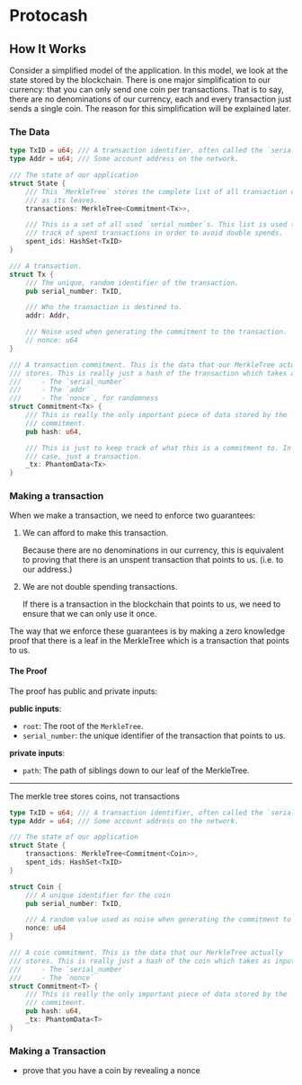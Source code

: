 # Protocash

## How It Works

Consider a simplified model of the application. In this model, we look at the
state stored by the blockchain. There is one major simplification to our
currency: that you can only send one coin per transactions. That is to say,
there are no denominations of our currency, each and every transaction just
sends a single coin. The reason for this simplification will be explained later.

### The Data

```rs
type TxID = u64; /// A transaction identifier, often called the `serial_number`.
type Addr = u64; /// Some account address on the network.

/// The state of our application
struct State {
    /// This `MerkleTree` stores the complete list of all transaction commitment
    /// as its leaves.
    transactions: MerkleTree<Commitment<Tx>>,

    /// This is a set of all used `serial_number`s. This list is used to keep
    /// track of spent transactions in order to avoid double spends.
    spent_ids: HashSet<TxID>
}

/// A transaction.
struct Tx {
    /// The unique, random identifier of the transaction.
    pub serial_number: TxID,

    /// Who the transaction is destined to.
    addr: Addr,

    /// Noise used when generating the commitment to the transaction.
    // nonce: u64
}

/// A transaction commitment. This is the data that our MerkleTree actually
/// stores. This is really just a hash of the transaction which takes as input
///     - The `serial_number`
///     - The `addr`
///     - The `nonce`, for randomness
struct Commitment<Tx> {
    /// This is really the only important piece of data stored by the
    /// commitment.
    pub hash: u64,

    /// This is just to keep track of what this is a commitment to. In this
    /// case, just a transaction.
    _tx: PhantomData<Tx>
}
```

### Making a transaction

When we make a transaction, we need to enforce two guarantees:
1. We can afford to make this transaction.

    Because there are no denominations in our currency, this is equivalent to
    proving that there is an unspent transaction that points to us. (i.e. to our
    address.)
2. We are not double spending transactions.

    If there is a transaction in the blockchain that points to us, we need to
    ensure that we can only use it once.

The way that we enforce these guarantees is by making a zero knowledge
proof that there is a leaf in the MerkleTree which is a transaction that points
to us.

#### The Proof

The proof has public and private inputs:

**public inputs**:

- `root`: The root of the `MerkleTree`.
- `serial_number`: the unique identifier of the transaction that points to us.

**private inputs**:

- `path`: The path of siblings down to our leaf of the MerkleTree.

---

The merkle tree stores coins, not transactions

```rs
type TxID = u64; /// A transaction identifier, often called the `serial_number`.
type Addr = u64; /// Some account address on the network.

/// The state of our application
struct State {
    transactions: MerkleTree<Commitment<Coin>>,
    spent_ids: HashSet<TxID>
}

struct Coin {
    /// A unique identifier for the coin
    pub serial_number: TxID,

    /// A random value used as noise when generating the commitment to the coin.
    nonce: u64
}

/// A coin commitment. This is the data that our MerkleTree actually
/// stores. This is really just a hash of the coin which takes as input
///     - The `serial_number`
///     - The `nonce`
struct Commitment<T> {
    /// This is really the only important piece of data stored by the
    /// commitment.
    pub hash: u64,
    _tx: PhantomData<T>
}
```

### Making a Transaction

- prove that you have a coin by revealing a nonce
